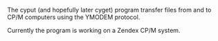 The cyput (and hopefully later cyget) program
transfer files from and to CP/M computers using
the YMODEM protocol.

Currently the program is working on a Zendex
CP/M system.
